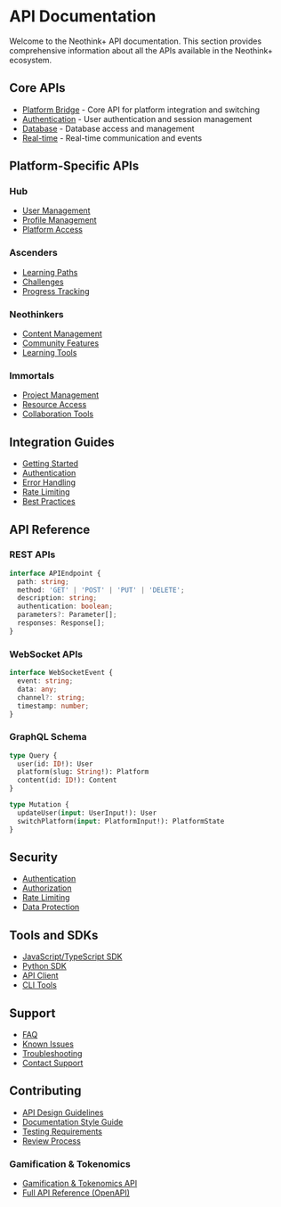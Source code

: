 # API Documentation

Welcome to the Neothink+ API documentation. This section provides comprehensive information about all the APIs available in the Neothink+ ecosystem.

## Core APIs

- [Platform Bridge](platform-bridge.md) - Core API for platform integration and switching
- [Authentication](authentication.md) - User authentication and session management
- [Database](database.md) - Database access and management
- [Real-time](realtime.md) - Real-time communication and events

## Platform-Specific APIs

### Hub

- [User Management](hub/users.md)
- [Profile Management](hub/profiles.md)
- [Platform Access](hub/access.md)

### Ascenders

- [Learning Paths](ascenders/learning.md)
- [Challenges](ascenders/challenges.md)
- [Progress Tracking](ascenders/progress.md)

### Neothinkers

- [Content Management](neothinkers/content.md)
- [Community Features](neothinkers/community.md)
- [Learning Tools](neothinkers/learning.md)

### Immortals

- [Project Management](immortals/projects.md)
- [Resource Access](immortals/resources.md)
- [Collaboration Tools](immortals/collaboration.md)

## Integration Guides

- [Getting Started](guides/getting-started.md)
- [Authentication](guides/authentication.md)
- [Error Handling](guides/error-handling.md)
- [Rate Limiting](guides/rate-limiting.md)
- [Best Practices](guides/best-practices.md)

## API Reference

### REST APIs

```typescript
interface APIEndpoint {
  path: string;
  method: 'GET' | 'POST' | 'PUT' | 'DELETE';
  description: string;
  authentication: boolean;
  parameters?: Parameter[];
  responses: Response[];
}
```

### WebSocket APIs

```typescript
interface WebSocketEvent {
  event: string;
  data: any;
  channel?: string;
  timestamp: number;
}
```

### GraphQL Schema

```graphql
type Query {
  user(id: ID!): User
  platform(slug: String!): Platform
  content(id: ID!): Content
}

type Mutation {
  updateUser(input: UserInput!): User
  switchPlatform(input: PlatformInput!): PlatformState
}
```

## Security

- [Authentication](../security/authentication.md)
- [Authorization](../security/authorization.md)
- [Rate Limiting](../security/rate-limiting.md)
- [Data Protection](../security/data-protection.md)

## Tools and SDKs

- [JavaScript/TypeScript SDK](sdks/typescript.md)
- [Python SDK](sdks/python.md)
- [API Client](tools/api-client.md)
- [CLI Tools](tools/cli.md)

## Support

- [FAQ](support/faq.md)
- [Known Issues](support/known-issues.md)
- [Troubleshooting](support/troubleshooting.md)
- [Contact Support](support/contact.md)

## Contributing

- [API Design Guidelines](contributing/api-design.md)
- [Documentation Style Guide](contributing/documentation-style.md)
- [Testing Requirements](contributing/testing.md)
- [Review Process](contributing/review-process.md)

### Gamification & Tokenomics
- [Gamification & Tokenomics API](./gamification.md)
- [Full API Reference (OpenAPI)](./api-documentation.md)